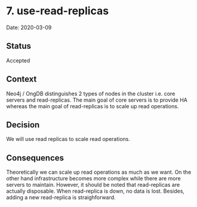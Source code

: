 # 7. use-read-replicas

Date: 2020-03-09

## Status

Accepted

## Context

Neo4j / OngDB distinguishes 2 types of nodes in the cluster i.e. core servers and read-replicas. The main goal of core servers is to provide HA whereas the main goal of read-replicas is to scale up read operations.

## Decision

We will use read replicas to scale read operations.

## Consequences

Theoretically we can scale up read operations as much as we want. On the other hand infrastructure becomes more complex while there are more servers to maintain. However, it should be noted that read-replicas are actually disposable. When read-replica is down, no data is lost. Besides, adding a new read-replica is straighforward.
